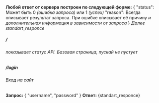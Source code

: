**Любой ответ от сервера построен по следующей форме:**
{
	"status": Может быть 0 *(ошибка запроса)* или 1 *(успех)*
	"reason": Всегда описывает результат запроса. При ошибке описывает её причину
	*и дополнительная информация в зависимости от запроса*
}
*Далее standart_responce*

##### / 
###### показывает статус API. *Базовая страница, пускай не пустует*

##### /login
###### Вход на сайт
**Запрос:**
{
	"username",
	"password"
}
**Ответ:**
{standart_responce}